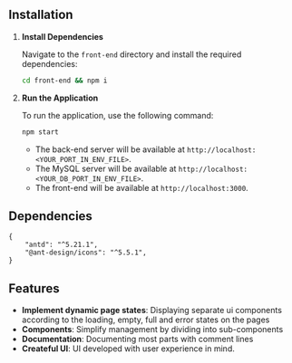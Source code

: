 ## Installation
1. **Install Dependencies**

    Navigate to the `front-end` directory and install the required dependencies:

    ```sh
    cd front-end && npm i
    ```

2. **Run the Application**

    To run the application, use the following command:

    ```sh
    npm start
    ```

   - The back-end server will be available at `http://localhost:<YOUR_PORT_IN_ENV_FILE>`.
   - The MySQL server will be available at `http://localhost:<YOUR_DB_PORT_IN_ENV_FILE>`.
   - The front-end will be available at `http://localhost:3000`.
  

## Dependencies

```
{
    "antd": "^5.21.1",
    "@ant-design/icons": "^5.5.1",
}
```

## Features
- **Implement dynamic page states**: Displaying separate ui components according to the loading, empty, full and error states on the pages
- **Components**: Simplify management by dividing into sub-components
- **Documentation**: Documenting most parts with comment lines
- **Createful UI**: UI developed with user experience in mind.
